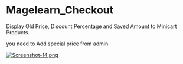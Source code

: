 # Magelearn_Checkout
Display Old Price, Discount Percentage and Saved Amount to Minicart Products.

you need to Add special price from admin.

[![Screenshot-14.png](https://i.postimg.cc/9QV443xF/Screenshot-14.png)](https://postimg.cc/hfy4wYWH)
